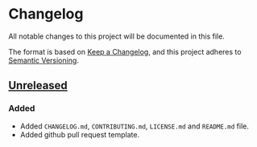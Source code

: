 # Changelog

All notable changes to this project will be documented in this file.

The format is based on [Keep a Changelog](https://keepachangelog.com/en/1.0.0/),
and this project adheres to [Semantic Versioning](https://semver.org/spec/v2.0.0.html).

## [Unreleased]

### Added

- Added `CHANGELOG.md`, `CONTRIBUTING.md`, `LICENSE.md` and `README.md` file.
- Added github pull request template.

[unreleased]: https://github.com/nmbrs/reusable-workflows
